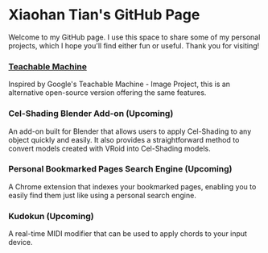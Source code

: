 # Xiaohan Tian's GitHub Page

Welcome to my GitHub page. I use this space to share some of my personal projects, which I hope you'll find either fun or useful. Thank you for visiting!

### [Teachable Machine](./release-teachable-machine/index.html)
Inspired by Google's Teachable Machine - Image Project, this is an alternative open-source version offering the same features.

### Cel-Shading Blender Add-on (Upcoming)
An add-on built for Blender that allows users to apply Cel-Shading to any object quickly and easily. It also provides a straightforward method to convert models created with VRoid into Cel-Shading models.

### Personal Bookmarked Pages Search Engine (Upcoming)
A Chrome extension that indexes your bookmarked pages, enabling you to easily find them just like using a personal search engine.

### Kudokun (Upcoming)
A real-time MIDI modifier that can be used to apply chords to your input device.
